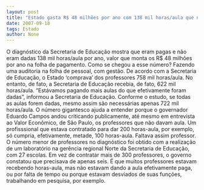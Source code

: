 ```yaml
---
layout: post
title: "Estado gasta R$ 48 milhões por ano com 138 mil horas/aula que nunca eram dadas"
date: 2007-09-18
tags: Estado
author: None
---
```

O diagn&oacute;stico da Secretaria de Educa&ccedil;&atilde;o mostra que eram pagas e n&atilde;o eram dadas 138 mil horas/aula por ano, valor que monta os R$ 48 milh&otilde;es por ano na folha de pagamento.
Como se chegou a esse n&uacute;mero? Fazendo uma auditoria na folha de pessoal, com gest&atilde;o.
De acordo com a Secretaria de Educa&ccedil;&atilde;o, o Estado &lsquo;comprava&rsquo; dos professores 758 mil horas/aula. No entanto, de fato, a Secretaria de Educa&ccedil;&atilde;o recebia, de fato, 622 mil horas/aula.
&ldquo;Est&aacute;vamos pagando mais aulas do que efetivamente foram dadas&rdquo;, informou a Secretaria de Educa&ccedil;&atilde;o.
Conforme o estudo, se todas as aulas forem dadas, mesmo assim s&atilde;o necess&aacute;rias apenas 722 mil horas/aula.
O n&uacute;mero gigantesco ajuda a entender porque o governador Eduardo Campos andou criticando publicamente, at&eacute; mesmo em entrevista ao Valor Econ&ocirc;mico, de S&atilde;o Paulo, os professores que n&atilde;o davam aula.
Um profisssional que estava contratado para dar 200 horas-aula, por exemplo, s&oacute; cumpria, efetivamente, metade, 100 horas-aula. Faltava assim professor.
O n&uacute;mero menor de professores no diagn&oacute;stico foi obtido com a realiza&ccedil;&atilde;o de um laborat&oacute;rio na ger&ecirc;ncia regional Norte da Secretaria de Educa&ccedil;&atilde;o, com 27 escolas.
Em vez de contratar mais de 300 professores, o governo constatou que precisava de apenas seis. &Eacute; que muitos professores estavam recebendo horas-aula, mas n&atilde;o estavam dando a aula efetivamente paga, ou por falta de tempo ou porque estavam desviados de suas fun&ccedil;&otilde;es, trabalhando em pesquisa, por exemplo.
 